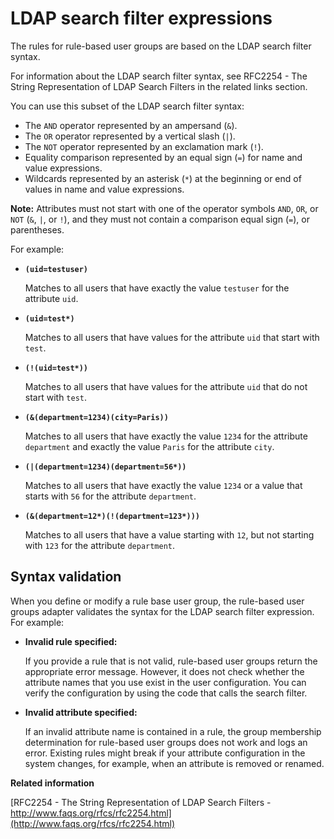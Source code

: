 # LDAP search filter expressions

The rules for rule-based user groups are based on the LDAP search filter syntax.

For information about the LDAP search filter syntax, see RFC2254 - The String Representation of LDAP Search Filters in the related links section.

You can use this subset of the LDAP search filter syntax:

-   The `AND` operator represented by an ampersand \(`&`\).
-   The `OR` operator represented by a vertical slash \(`|`\).
-   The `NOT` operator represented by an exclamation mark \(`!`\).
-   Equality comparison represented by an equal sign \(`=`\) for name and value expressions.
-   Wildcards represented by an asterisk \(`*`\) at the beginning or end of values in name and value expressions.

**Note:** Attributes must not start with one of the operator symbols `AND`, `OR`, or `NOT` \(`&`, `|`, or `!`\), and they must not contain a comparison equal sign \(`=`\), or parentheses.

For example:

-   **`(uid=testuser)`**

    Matches to all users that have exactly the value `testuser` for the attribute `uid`.

-   **`(uid=test*)`**

    Matches to all users that have values for the attribute `uid` that start with `test`.

-   **`(!(uid=test*))`**

    Matches to all users that have values for the attribute `uid` that do not start with `test`.

-   **`(&(department=1234)(city=Paris))`**

    Matches to all users that have exactly the value `1234` for the attribute `department` and exactly the value `Paris` for the attribute `city`.

-   **`(|(department=1234)(department=56*))`**

    Matches to all users that have exactly the value `1234` or a value that starts with `56` for the attribute `department`.

-   **`(&(department=12*)(!(department=123*)))`**

    Matches to all users that have a value starting with `12`, but not starting with `123` for the attribute `department`.


## Syntax validation

When you define or modify a rule base user group, the rule-based user groups adapter validates the syntax for the LDAP search filter expression. For example:

-   **Invalid rule specified:**

    If you provide a rule that is not valid, rule-based user groups return the appropriate error message. However, it does not check whether the attribute names that you use exist in the user configuration. You can verify the configuration by using the code that calls the search filter.

-   **Invalid attribute specified:**

    If an invalid attribute name is contained in a rule, the group membership determination for rule-based user groups does not work and logs an error. Existing rules might break if your attribute configuration in the system changes, for example, when an attribute is removed or renamed.



**Related information**  


[RFC2254 - The String Representation of LDAP Search Filters - http://www.faqs.org/rfcs/rfc2254.html](http://www.faqs.org/rfcs/rfc2254.html)

